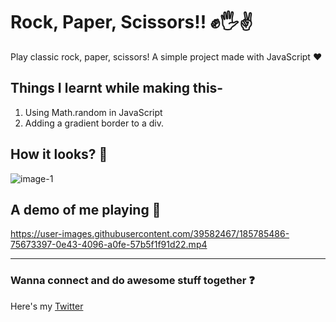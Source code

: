 # Rock, Paper, Scissors!! ✊🖐️✌️

Play classic rock, paper, scissors! 
A simple project made with JavaScript ❤️

## Things I learnt while making this-
1. Using Math.random in JavaScript
2. Adding a gradient border to a div.

## How it looks? 👀

![image-1](https://user-images.githubusercontent.com/39582467/185785441-8021e50b-878f-44c1-8fb7-d5546587742b.png)

## A demo of me playing 🤩


https://user-images.githubusercontent.com/39582467/185785486-75673397-0e43-4096-a0fe-57b5f1f91d22.mp4

<hr>

### Wanna connect and do awesome stuff together ❓
Here's my <a href='https://twitter.com/zaidahmad25'>Twitter</a>
